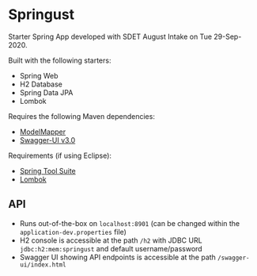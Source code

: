 # Springust

Starter Spring App developed with SDET August Intake on Tue 29-Sep-2020.

Built with the following starters:

- Spring Web
- H2 Database
- Spring Data JPA
- Lombok

Requires the following Maven dependencies:

- [ModelMapper](https://mvnrepository.com/artifact/org.modelmapper/modelmapper/2.3.8)
- [Swagger-UI v3.0](https://mvnrepository.com/artifact/io.springfox/springfox-boot-starter/3.0.0)

Requirements (if using Eclipse):

- [Spring Tool Suite](https://marketplace.eclipse.org/content/spring-tools-4-aka-spring-tool-suite-4)
- [Lombok](https://projectlombok.org/setup/eclipse)

## API

- Runs out-of-the-box on `localhost:8901` (can be changed within the `application-dev.properties` file)
- H2 console is accessible at the path `/h2` with JDBC URL `jdbc:h2:mem:springust` and default username/password
- Swagger UI showing API endpoints is accessible at the path `/swagger-ui/index.html`
